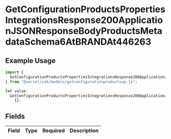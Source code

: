 # GetConfigurationProductsPropertiesIntegrationsResponse200ApplicationJSONResponseBodyProductsMetadataSchema6AtBRANDAt446263

## Example Usage

```typescript
import {
  GetConfigurationProductsPropertiesIntegrationsResponse200ApplicationJSONResponseBodyProductsMetadataSchema6AtBRANDAt446263,
} from "@vercel/sdk/models/getconfigurationproductsop.js";

let value:
  GetConfigurationProductsPropertiesIntegrationsResponse200ApplicationJSONResponseBodyProductsMetadataSchema6AtBRANDAt446263 =
    {};
```

## Fields

| Field       | Type        | Required    | Description |
| ----------- | ----------- | ----------- | ----------- |